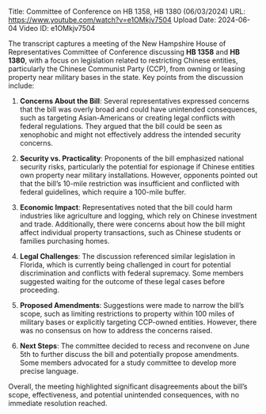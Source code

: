 Title: Committee of Conference on HB 1358, HB 1380 (06/03/2024)
URL: https://www.youtube.com/watch?v=e1OMkjv7504
Upload Date: 2024-06-04
Video ID: e1OMkjv7504

The transcript captures a meeting of the New Hampshire House of Representatives Committee of Conference discussing **HB 1358** and **HB 1380**, with a focus on legislation related to restricting Chinese entities, particularly the Chinese Communist Party (CCP), from owning or leasing property near military bases in the state. Key points from the discussion include:

1. **Concerns About the Bill**: Several representatives expressed concerns that the bill was overly broad and could have unintended consequences, such as targeting Asian-Americans or creating legal conflicts with federal regulations. They argued that the bill could be seen as xenophobic and might not effectively address the intended security concerns.

2. **Security vs. Practicality**: Proponents of the bill emphasized national security risks, particularly the potential for espionage if Chinese entities own property near military installations. However, opponents pointed out that the bill’s 10-mile restriction was insufficient and conflicted with federal guidelines, which require a 100-mile buffer.

3. **Economic Impact**: Representatives noted that the bill could harm industries like agriculture and logging, which rely on Chinese investment and trade. Additionally, there were concerns about how the bill might affect individual property transactions, such as Chinese students or families purchasing homes.

4. **Legal Challenges**: The discussion referenced similar legislation in Florida, which is currently being challenged in court for potential discrimination and conflicts with federal supremacy. Some members suggested waiting for the outcome of these legal cases before proceeding.

5. **Proposed Amendments**: Suggestions were made to narrow the bill’s scope, such as limiting restrictions to property within 100 miles of military bases or explicitly targeting CCP-owned entities. However, there was no consensus on how to address the concerns raised.

6. **Next Steps**: The committee decided to recess and reconvene on June 5th to further discuss the bill and potentially propose amendments. Some members advocated for a study committee to develop more precise language.

Overall, the meeting highlighted significant disagreements about the bill’s scope, effectiveness, and potential unintended consequences, with no immediate resolution reached.
